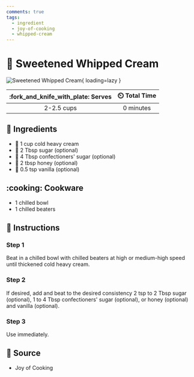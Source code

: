 ```yaml
---
comments: true
tags:
  - ingredient
  - joy-of-cooking
  - whipped-cream
---
```

# :icecream: Sweetened Whipped Cream

![Sweetened Whipped Cream](../assets/images/sweetened-whipped-cream.jpg){ loading=lazy }

| :fork_and_knife_with_plate: Serves | :timer_clock: Total Time |
|:----------------------------------:|:-----------------------: |
| 2-2.5 cups | 0 minutes |

## :salt: Ingredients

- :icecream: 1 cup cold heavy cream
- :candy: 2 Tbsp sugar (optional)
- :candy: 4 Tbsp confectioners' sugar (optional)
- :honey_pot: 2 tbsp honey (optional)
- :icecream: 0.5 tsp vanilla (optional)

## :cooking: Cookware

- 1 chilled bowl
- 1 chilled beaters

## :pencil: Instructions

### Step 1

Beat in a chilled bowl with chilled beaters at high or medium-high speed until thickened cold heavy cream.

### Step 2

If desired, add and beat to the desired consistency 2 tsp to 2 Tbsp sugar (optional), 1 to 4 Tbsp confectioners' sugar
(optional), or honey (optional) and vanilla (optional).

### Step 3

Use immediately.

## :link: Source

- Joy of Cooking
